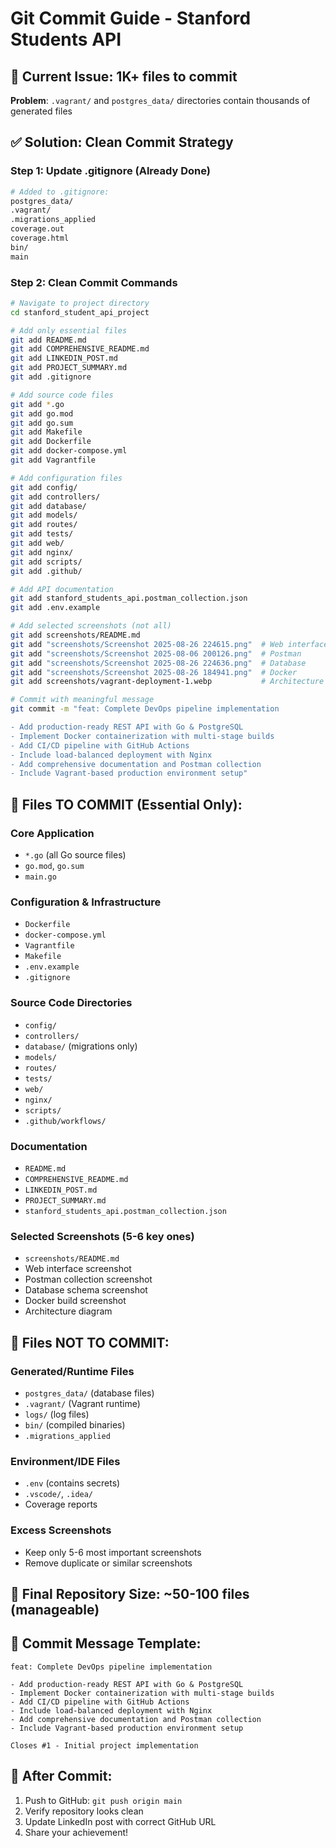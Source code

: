 # Git Commit Guide - Stanford Students API

## 🚨 **Current Issue**: 1K+ files to commit
**Problem**: `.vagrant/` and `postgres_data/` directories contain thousands of generated files

## ✅ **Solution**: Clean Commit Strategy

### Step 1: Update .gitignore (Already Done)
```bash
# Added to .gitignore:
postgres_data/
.vagrant/
.migrations_applied
coverage.out
coverage.html
bin/
main
```

### Step 2: Clean Commit Commands
```bash
# Navigate to project directory
cd stanford_student_api_project

# Add only essential files
git add README.md
git add COMPREHENSIVE_README.md
git add LINKEDIN_POST.md
git add PROJECT_SUMMARY.md
git add .gitignore

# Add source code files
git add *.go
git add go.mod
git add go.sum
git add Makefile
git add Dockerfile
git add docker-compose.yml
git add Vagrantfile

# Add configuration files
git add config/
git add controllers/
git add database/
git add models/
git add routes/
git add tests/
git add web/
git add nginx/
git add scripts/
git add .github/

# Add API documentation
git add stanford_students_api.postman_collection.json
git add .env.example

# Add selected screenshots (not all)
git add screenshots/README.md
git add "screenshots/Screenshot 2025-08-26 224615.png"  # Web interface
git add "screenshots/Screenshot 2025-08-06 200126.png"  # Postman
git add "screenshots/Screenshot 2025-08-26 224636.png"  # Database
git add "screenshots/Screenshot 2025-08-26 184941.png"  # Docker
git add screenshots/vagrant-deployment-1.webp           # Architecture

# Commit with meaningful message
git commit -m "feat: Complete DevOps pipeline implementation

- Add production-ready REST API with Go & PostgreSQL
- Implement Docker containerization with multi-stage builds
- Add CI/CD pipeline with GitHub Actions
- Include load-balanced deployment with Nginx
- Add comprehensive documentation and Postman collection
- Include Vagrant-based production environment setup"
```

## 📁 **Files TO COMMIT** (Essential Only):

### **Core Application**
- `*.go` (all Go source files)
- `go.mod`, `go.sum`
- `main.go`

### **Configuration & Infrastructure**
- `Dockerfile`
- `docker-compose.yml`
- `Vagrantfile`
- `Makefile`
- `.env.example`
- `.gitignore`

### **Source Code Directories**
- `config/`
- `controllers/`
- `database/` (migrations only)
- `models/`
- `routes/`
- `tests/`
- `web/`
- `nginx/`
- `scripts/`
- `.github/workflows/`

### **Documentation**
- `README.md`
- `COMPREHENSIVE_README.md`
- `LINKEDIN_POST.md`
- `PROJECT_SUMMARY.md`
- `stanford_students_api.postman_collection.json`

### **Selected Screenshots** (5-6 key ones)
- `screenshots/README.md`
- Web interface screenshot
- Postman collection screenshot
- Database schema screenshot
- Docker build screenshot
- Architecture diagram

## 🚫 **Files NOT TO COMMIT**:

### **Generated/Runtime Files**
- `postgres_data/` (database files)
- `.vagrant/` (Vagrant runtime)
- `logs/` (log files)
- `bin/` (compiled binaries)
- `.migrations_applied`

### **Environment/IDE Files**
- `.env` (contains secrets)
- `.vscode/`, `.idea/`
- Coverage reports

### **Excess Screenshots**
- Keep only 5-6 most important screenshots
- Remove duplicate or similar screenshots

## 🎯 **Final Repository Size**: ~50-100 files (manageable)

## 📝 **Commit Message Template**:
```
feat: Complete DevOps pipeline implementation

- Add production-ready REST API with Go & PostgreSQL
- Implement Docker containerization with multi-stage builds  
- Add CI/CD pipeline with GitHub Actions
- Include load-balanced deployment with Nginx
- Add comprehensive documentation and Postman collection
- Include Vagrant-based production environment setup

Closes #1 - Initial project implementation
```

## 🚀 **After Commit**:
1. Push to GitHub: `git push origin main`
2. Verify repository looks clean
3. Update LinkedIn post with correct GitHub URL
4. Share your achievement!